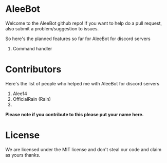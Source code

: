 # AleeBot
Welcome to the AleeBot github repo!
If you want to help do a pull request, also submit a problem/suggestion to issues.

So here's the planned features so far for AleeBot for discord servers
1. Command handler

# Contributors
Here's the list of people who helped me with AleeBot for discord servers
1. Alee14
2. OfficialRain (Rain)
3.

**Please note if you contribute to this please put your name here.**

# License

We are licensed under the MIT license and don't steal our code and claim as yours thanks.
